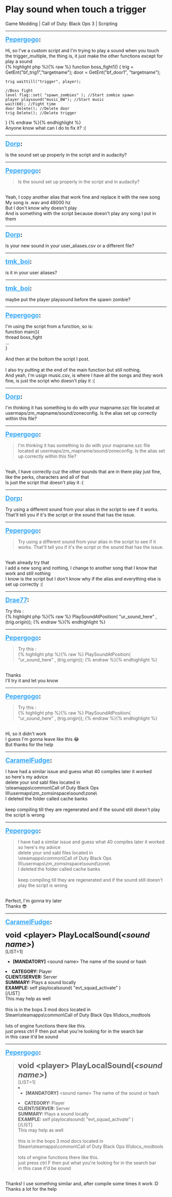 # Play sound when touch a trigger
Game Modding | Call of Duty: Black Ops 3 | Scripting

---
<strong style="font-size: 1.4em;"><span style="text-decoration: underline;text-decoration-color: #34a7f9;"><span style="color:#34a7f9;">Pepergogo</span></span>:</strong>

<p>Hi, so I&#39;ve a custom script and I&#39;m trying to play a sound when you touch the trigger_multiple, the thing is, it just make the other functions except for play a sound<br />{% highlight php %}{% raw %}
function boss_fight1()
{
    trig = GetEnt("bf_trig1","targetname");
    door = GetEnt("bf_door1", "targetname");

    trig waittill("trigger", player);

    //Boss fight
    level flag::set( "spawn_zombies" ); //Start zombie spawn
    player playsound("music_BW"); //Start music
    wait(60); //Fight time
    door Delete(); //Delete door
    trig Delete(); //Delete trigger
}
{% endraw %}{% endhighlight %}
<br />Anyone know what can I do to fix it? :(</p>

---
<strong style="font-size: 1.4em;"><span style="text-decoration: underline;text-decoration-color: #34a7f9;"><span style="color:#34a7f9;">Dorp</span></span>:</strong>

<p>Is the sound set up properly in the script and in audacity?</p>

---
<strong style="font-size: 1.4em;"><span style="text-decoration: underline;text-decoration-color: #34a7f9;"><span style="color:#34a7f9;">Pepergogo</span></span>:</strong>

<p><blockquote>Is the sound set up properly in the script and in audacity?<br /></blockquote><br />Yeah, I copy another alias that work fine and replace it with the new song<br />My song is .wav and 48000 hz<br />But I don&#39;t know why doesn&#39;t play<br />And is something with the script because doesn&#39;t play any song I put in them</p>

---
<strong style="font-size: 1.4em;"><span style="text-decoration: underline;text-decoration-color: #34a7f9;"><span style="color:#34a7f9;">Dorp</span></span>:</strong>

<p>Is your new sound in your user_aliases.csv or a different file?</p>

---
<strong style="font-size: 1.4em;"><span style="text-decoration: underline;text-decoration-color: #34a7f9;"><span style="color:#34a7f9;">tmk_boi</span></span>:</strong>

<p>is it in your user aliases?</p>

---
<strong style="font-size: 1.4em;"><span style="text-decoration: underline;text-decoration-color: #34a7f9;"><span style="color:#34a7f9;">tmk_boi</span></span>:</strong>

<p>maybe put the player playsound before the spawn zombie?</p>

---
<strong style="font-size: 1.4em;"><span style="text-decoration: underline;text-decoration-color: #34a7f9;"><span style="color:#34a7f9;">Pepergogo</span></span>:</strong>

<p>I&#39;m using the script from a function, so is:<br />function main(){<br />thread boss_fight<br />...<br />}<br /><br />And then at the bottom the script I post.<br /><br />I also try putting at the end of the main function but still nothing.<br />And yeah, I&#39;m usign music.csv, is where I have all the songs and they work fine, is just the script who doesn&#39;t play it :(</p>

---
<strong style="font-size: 1.4em;"><span style="text-decoration: underline;text-decoration-color: #34a7f9;"><span style="color:#34a7f9;">Dorp</span></span>:</strong>

<p>I&#39;m thinking it has something to do with your mapname.szc file located at usermaps/zm_mapname/sound/zoneconfig. Is the alias set up correctly within this file?</p>

---
<strong style="font-size: 1.4em;"><span style="text-decoration: underline;text-decoration-color: #34a7f9;"><span style="color:#34a7f9;">Pepergogo</span></span>:</strong>

<p><blockquote>I&#39;m thinking it has something to do with your mapname.szc file located at usermaps/zm_mapname/sound/zoneconfig. Is the alias set up correctly within this file?<br /></blockquote><br />Yeah, I have correctly cuz the other sounds that are in there play just fine, like the perks, characters and all of that<br />Is just the script that doesn&#39;t play it :(</p>

---
<strong style="font-size: 1.4em;"><span style="text-decoration: underline;text-decoration-color: #34a7f9;"><span style="color:#34a7f9;">Dorp</span></span>:</strong>

<p>Try using a different sound from your alias in the script to see if it works. That&#39;ll tell you if it&#39;s the script or the sound that has the issue.</p>

---
<strong style="font-size: 1.4em;"><span style="text-decoration: underline;text-decoration-color: #34a7f9;"><span style="color:#34a7f9;">Pepergogo</span></span>:</strong>

<p><blockquote>Try using a different sound from your alias in the script to see if it works. That&#39;ll tell you if it&#39;s the script or the sound that has the issue.<br /></blockquote><br />Yeah already try that<br />I add a new song and nothing, I change to another song that I know that work and still nothing<br />I know is the script but I don&#39;t know why if the alias and everything else is set up correctly :(</p>

---
<strong style="font-size: 1.4em;"><span style="text-decoration: underline;text-decoration-color: #34a7f9;"><span style="color:#34a7f9;">Drae77</span></span>:</strong>

<p>Try this :<br />{% highlight php %}{% raw %}
PlaySoundAtPosition( "ur_sound_here" , (trig.origin));
{% endraw %}{% endhighlight %}
</p>

---
<strong style="font-size: 1.4em;"><span style="text-decoration: underline;text-decoration-color: #34a7f9;"><span style="color:#34a7f9;">Pepergogo</span></span>:</strong>

<p><blockquote>Try this :<br />{% highlight php %}{% raw %}
PlaySoundAtPosition( "ur_sound_here" , (trig.origin));
{% endraw %}{% endhighlight %}
</blockquote><br />Thanks<br />I&#39;ll try it and let you know</p>

---
<strong style="font-size: 1.4em;"><span style="text-decoration: underline;text-decoration-color: #34a7f9;"><span style="color:#34a7f9;">Pepergogo</span></span>:</strong>

<p><blockquote>Try this :<br />{% highlight php %}{% raw %}
PlaySoundAtPosition( "ur_sound_here" , (trig.origin));
{% endraw %}{% endhighlight %}
</blockquote><br />Hi, so it didn&#39;t work<br />I guess I&#39;m gonna leave like this &#128514;<br />But thanks for the help</p>

---
<strong style="font-size: 1.4em;"><span style="text-decoration: underline;text-decoration-color: #34a7f9;"><span style="color:#34a7f9;">CaramelFudge</span></span>:</strong>

<p>I have had a similar issue and guess what 40 compiles later it worked <br />so here&#39;s my advice <br />delete your snd sabl files located in <br />\steamapps\common\Call of Duty Black Ops III\usermaps\zm_zomsinspace\sound\zone\<br />I deleted the folder called cache banks <br /><br />keep compiling till they are regenerated and if the sound still doesn&#39;t play the script is wrong</p>

---
<strong style="font-size: 1.4em;"><span style="text-decoration: underline;text-decoration-color: #34a7f9;"><span style="color:#34a7f9;">Pepergogo</span></span>:</strong>

<p><blockquote>I have had a similar issue and guess what 40 compiles later it worked<br />so here&#39;s my advice<br />delete your snd sabl files located in<br />\steamapps\common\Call of Duty Black Ops III\usermaps\zm_zomsinspace\sound\zone\<br />I deleted the folder called cache banks<br /><br />keep compiling till they are regenerated and if the sound still doesn&#39;t play the script is wrong<br /></blockquote><br />Perfect, I&#39;m gonna try later<br />Thanks &#128526;</p>

---
<strong style="font-size: 1.4em;"><span style="text-decoration: underline;text-decoration-color: #34a7f9;"><span style="color:#34a7f9;">CaramelFudge</span></span>:</strong>

<p><span style="font-size:1.7em;"><strong>void &lt;player&gt; PlayLocalSound(<em>&lt;sound name&gt;</em>)</strong></span><br />[LIST=1]<br /><ul><li><strong>[MANDATORY]</strong>  &lt;sound name&gt; The name of the sound or hash<br /></li></ul><li><strong>CATEGORY:  </strong>Player<br /><strong>CLIENT/SERVER:  </strong>Server<br /><strong>SUMMARY:  </strong>Plays a sound locally<br /><strong>EXAMPLE:  </strong>self playlocalsound( &quot;evt_squad_activate&quot; )<br /></li>[/LIST]<br />This may help as well <br /><br />this is in the bops 3 mod docs located in <br />Steam\steamapps\common\Call of Duty Black Ops III\docs_modtools<br /><br />lots of engine functions there like this.<br />just press ctrl F then put what you&#39;re looking for in the search bar<br />in this case it&#39;d be sound</p>

---
<strong style="font-size: 1.4em;"><span style="text-decoration: underline;text-decoration-color: #34a7f9;"><span style="color:#34a7f9;">Pepergogo</span></span>:</strong>

<p><blockquote><span style="font-size:1.7em;"><strong>void &lt;player&gt; PlayLocalSound(<em>&lt;sound name&gt;</em>)</strong></span><br />[LIST=1]<br /><li><ul><li><strong>[MANDATORY]</strong>  &lt;sound name&gt; The name of the sound or hash<br /></li></ul><li><strong>CATEGORY:  </strong>Player<br /><strong>CLIENT/SERVER:  </strong>Server<br /><strong>SUMMARY:  </strong>Plays a sound locally<br /><strong>EXAMPLE:  </strong>self playlocalsound( &quot;evt_squad_activate&quot; )<br /></li></li>[/LIST]<br />This may help as well<br /><br />this is in the bops 3 mod docs located in<br />Steam\steamapps\common\Call of Duty Black Ops III\docs_modtools<br /><br />lots of engine functions there like this.<br />just press ctrl F then put what you&#39;re looking for in the search bar<br />in this case it&#39;d be sound<br /></blockquote><br />Thanks! I use something similar and, after compile some times it work :D<br />Thanks a lot for the help</p>
